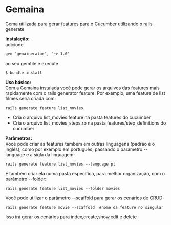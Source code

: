# Gemaina

Gema utilizada para gerar features para o Cucumber utilizando o rails generate

**Instalação:**  
adicione  
```
gem 'genainerator', '~> 1.0'  
```
ao seu gemfile e
execute  
```
$ bundle install
```
**Uso básico:**  
Com a Gemaina instalada você pode gerar os arquivos das features mais rapidamente com o rails generator feature.
Por exemplo, uma feature de list filmes seria criada com:  
 ```
 rails generate feature list_movies
 ```
  - Cria o arquivo list_movies.feature na pasta features do cucumber  
  - Cria o arquivo list_movies_steps.rb na pasta features/step_definitions do cucumber  
  
**Parâmetros:**  
Você pode criar as features também em outras linguagens (padrão é o inglês), como por exemplo em português, passando o parâmetro --language e a sigla da linguagem:  
```
rails generate feature list_movies --language pt  
```
E também criar ela numa pasta específica, para melhor organização, com o parâmetro --folder:  
```
rails generate feature list_movies --folder movies  
```
Você pode utilizar o parâmetro --scaffold para gerar os cenários de CRUD:
```
rails generate feature movie --scaffold  #nome da feature no singular
```
Isso irá gerar os cenários para index,create,show,edit e delete
